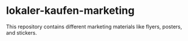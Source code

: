 # lokaler-kaufen-marketing
This repository contains different marketing materials like flyers, posters, and stickers.
